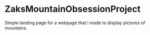 # ZaksMountainObsessionProject
Simple landing page for a webpage that I made to display pictures of mountains.
